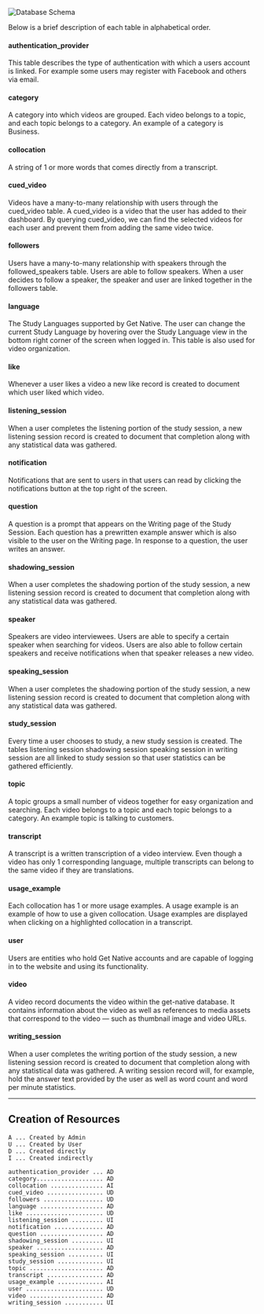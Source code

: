 <p><img src="/images/schema.png" alt="Database Schema"/></p>

Below is a brief description of each table in alphabetical order.

#### authentication_provider
This table describes the type of authentication with which a users account is linked. For example some users may register with Facebook and others via email.

#### category
A category into which videos are grouped. Each video belongs to a topic, and each topic belongs to a category. An example of a category is Business.

#### collocation
A string of 1 or more words that comes directly from a transcript. 

#### cued_video
Videos have a many-to-many relationship with users through the cued_video table. A cued_video is a video that the user has added to their dashboard. By querying cued_video, we can find the selected videos for each user and prevent them from adding the same video twice.

#### followers
Users have a many-to-many relationship with speakers through the followed_speakers table. Users are able to follow speakers. When a user decides to follow a speaker, the speaker and user are linked together in the followers table.

#### language
The Study Languages supported by Get Native. The user can change the current Study Language by hovering over the Study Language view in the bottom right corner of the screen when logged in. This table is also used for video organization.

#### like
Whenever a user likes a video a new like record is created to document which user liked which video.

#### listening_session
When a user completes the listening portion of the study session, a new listening session record is created to document that completion along with any statistical data was gathered.

#### notification
Notifications that are sent to users in that users can read by clicking the notifications button at the top right of the screen.

#### question
A question is a prompt that appears on the Writing page of the Study Session. Each question has a prewritten example answer which is also visible to the user on the Writing page. In response to a question, the user writes an answer.

#### shadowing_session
When a user completes the shadowing portion of the study session, a new listening session record is created to document that completion along with any statistical data was gathered.

#### speaker
Speakers are video interviewees. Users are able to specify a certain speaker when searching for videos. Users are also able to follow certain speakers and receive notifications when that speaker releases a new video.

#### speaking_session
When a user completes the shadowing portion of the study session, a new listening session record is created to document that completion along with any statistical data was gathered.

#### study_session
Every time a user chooses to study, a new study session is created. The tables listening session shadowing session speaking session in writing session are all linked to study session so that user statistics can be gathered efficiently.

#### topic
A topic groups a small number of videos together for easy organization and searching. Each video belongs to a topic and each topic belongs to a category. An example topic is talking to customers.

#### transcript
A transcript is a written transcription of a video interview. Even though a video has only 1 corresponding language, multiple transcripts can belong to the same video if they are translations.

#### usage_example
Each collocation has 1 or more usage examples. A usage example is an example of how to use a given collocation. Usage examples are displayed when clicking on a highlighted collocation in a transcript.

#### user
Users are entities who hold Get Native accounts and are capable of logging in to the website and using its functionality.

#### video
A video record documents the video within the get-native database. It contains information about the video as well as references to media assets that correspond to the video — such as thumbnail image and video URLs.

#### writing_session
When a user completes the writing portion of the study session, a new listening session record is created to document that completion along with any statistical data was gathered. A writing session record will, for example, hold the answer text provided by the user as well as word count and word per minute statistics.

---

## Creation of Resources

```
A ... Created by Admin
U ... Created by User
D ... Created directly
I ... Created indirectly

authentication_provider ... AD
category................... AD
collocation ............... AI
cued_video ................ UD
followers ................. UD
language .................. AD
like ...................... UD
listening_session ......... UI
notification .............. AD
question .................. AD
shadowing_session ......... UI
speaker ................... AD
speaking_session .......... UI
study_session ............. UI
topic ..................... AD
transcript ................ AD
usage_example ............. AI
user ...................... UD
video ..................... AD
writing_session ........... UI
```
